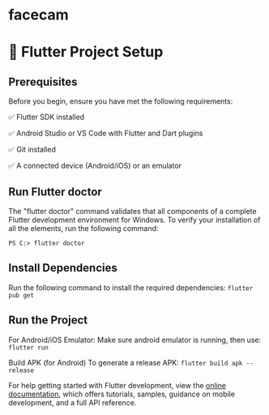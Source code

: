 # facecam

# 🚀 Flutter Project Setup
## Prerequisites
Before you begin, ensure you have met the following requirements:

✅ Flutter SDK installed

✅ Android Studio or VS Code with Flutter and Dart plugins

✅ Git installed

✅ A connected device (Android/iOS) or an emulator

## Run Flutter doctor

The "flutter doctor" command validates that all components of a complete Flutter development environment for Windows. To verify your installation of all the elements, run the following command:

``PS C:> flutter doctor`` 

## Install Dependencies
Run the following command to install the required dependencies:
``flutter pub get``

## Run the Project
For Android/iOS Emulator:
Make sure android emulator is running, then use:
``flutter run``

Build APK (for Android)
To generate a release APK:
```flutter build apk --release```


For help getting started with Flutter development, view the
[online documentation](https://docs.flutter.dev/), which offers tutorials,
samples, guidance on mobile development, and a full API reference.
